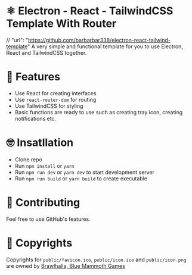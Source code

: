 # ⚛ Electron - React - TailwindCSS Template With Router
// "url": "https://github.com/barbarbar338/electron-react-tailwind-template"
A very simple and functional template for you to use Electron, React and TailwindCSS together.

# 🎀 Features

-   Use React for creating interfaces
-   Use `react-router-dom` for routing
-   Use TailwindCSS for styling
-   Basic functions are ready to use such as creating tray icon, creating notifications etc.

# 🤓 Insatllation

-   Clone repo
-   Run `npm install` or `yarn`
-   Run `npm run dev` or `yarn dev` to start development server
-   Run `npm run build` or `yarn build` to create executable

# 🧦 Contributing

Feel free to use GitHub's features.

# 📄 Copyrights

Copyrights for `public/favicon.ico`, `public/icon.ico` and `public/icon.png` are owned by [Brawlhalla, Blue Mammoth Games](https://www.brawlhalla.com/)
